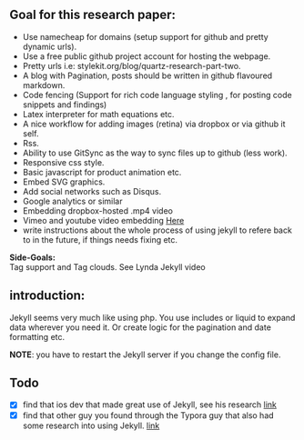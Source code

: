## Goal for this research paper:
- Use namecheap for domains (setup support for github and pretty dynamic urls). 
- Use a free public github project account for hosting the webpage. 
- Pretty urls i.e: stylekit.org/blog/quartz-research-part-two.   
- A blog with Pagination, posts should be written in github flavoured markdown. 
- Code fencing (Support for rich code language styling , for posting code snippets and findings)
- Latex interpreter for math equations etc.  
- A nice workflow for adding images (retina) via dropbox or via github it self. 
- Rss. 
- Ability to use GitSync as the way to sync files up to github (less work). 
- Responsive css style. 
- Basic javascript for product animation etc.  
- Embed SVG graphics. 
- Add social networks such as Disqus. 
- Google analytics or similar
- Embedding dropbox-hosted .mp4 video
- Vimeo and youtube video embedding [Here](http://www.adamwadeharris.com/how-to-easily-embed-youtube-videos-in-jekyll-sites-without-a-plugin/)
- write instructions about the whole process of using jekyll to refere back to in the future, if things needs fixing etc.  

**Side-Goals:**   
Tag support and Tag clouds. See Lynda Jekyll video

## **introduction:**
Jekyll seems very much like using php. You use includes or liquid to expand data wherever you need it. Or create logic for the pagination and date formatting etc.

**NOTE**: you have to restart the Jekyll server if you change the config file.

## **Todo**

- [x] find that ios dev that made great use of Jekyll, see his research [link](http://mikebuss.com) 
- [x] find that other guy you found through the Typora guy that also had some research into using Jekyll. [link](http://abdelraoof.com/blog/2014/07/25/moving-to-jekyll/) 